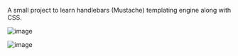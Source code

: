 A small project to learn handlebars (Mustache) templating engine along with CSS.

![image](https://user-images.githubusercontent.com/33172323/141685513-fb413e58-a9f5-47af-a039-c38c0a613f67.png)

![image](https://user-images.githubusercontent.com/33172323/141685533-8eb65aca-bfd4-4be4-b9d2-f377bc84e8fa.png)
